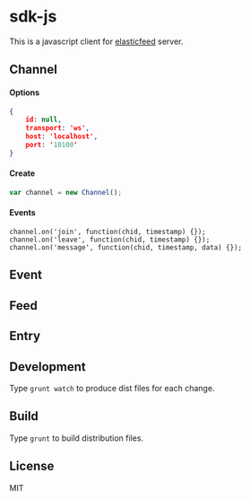 sdk-js
======

This is a javascript client for [elasticfeed](https://github.com/feedlabs/elasticfeed) server.

Channel
-------
#### Options
```json
{
    id: null,
    transport: 'ws',
    host: 'localhost',
    port: '10100'
}
```

#### Create
```javascript
var channel = new Channel();
```

#### Events
```
channel.on('join', function(chid, timestamp) {});
channel.on('leave', function(chid, timestamp) {});
channel.on('message', function(chid, timestamp, data) {});
```

Event
-----

Feed
----

Entry
-----

Development
-----------
Type `grunt watch` to produce dist files for each change.

Build
-----
Type `grunt` to build distribution files.

License
-------
MIT
